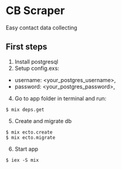 # CB Scraper
Easy contact data collecting

## First steps

1. Install postgresql
2. Setup config.exs:
  - username: <your_postgres_username>,
  - password: <your_postgres_password>,

4. Go to app folder in terminal and run:
```
$ mix deps.get
```

5. Create and migrate db
```
$ mix ecto.create
$ mix ecto.migrate
```

6. Start app
```
$ iex -S mix
```
